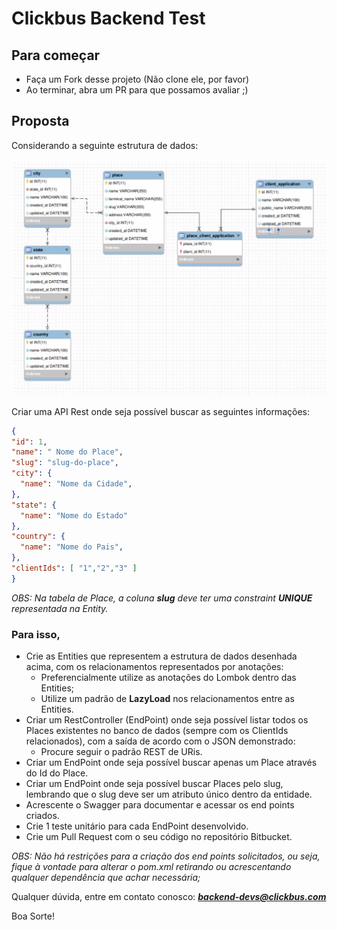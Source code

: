 # Clickbus Backend Test

## Para começar
* Faça um Fork desse projeto (Não clone ele, por favor)
* Ao terminar, abra um PR para que possamos avaliar ;)

## Proposta
Considerando a seguinte estrutura de dados:

![](tables.png)

Criar uma API Rest onde seja possível buscar as seguintes informações:
```json
{
"id": 1,
"name": " Nome do Place",
"slug": "slug-do-place",
"city": {
  "name": "Nome da Cidade",
},
"state": {
  "name": "Nome do Estado"
},
"country": {
  "name": "Nome do Pais",
},
"clientIds": [ "1","2","3" ]
}
```

*OBS: Na tabela de Place, a coluna **slug** deve ter uma constraint **UNIQUE** representada na Entity.*

### Para isso, 
* Crie as Entities que representem a estrutura de dados desenhada acima, com os relacionamentos representados por anotações:
    * Preferencialmente utilize as anotações do ​Lombok​​ dentro das Entities;
    * Utilize um padrão de **LazyLoad** nos relacionamentos entre as Entities.
* Criar um RestController (EndPoint) onde seja possível listar todos os Places existentes
no banco de dados (sempre com os ClientIds relacionados), com a saída de acordo com o JSON demonstrado:
    * Procure seguir o padrão REST de URis.
* Criar um EndPoint onde seja possível buscar apenas um Place através do Id do Place.
* Criar um EndPoint onde seja possível buscar Places pelo slug, lembrando que o slug
deve ser um atributo único dentro da entidade.
* Acrescente o Swagger para documentar e acessar os end points criados.
* Crie 1 teste unitário para cada EndPoint desenvolvido.
* Crie um Pull Request com o seu código no repositório Bitbucket.

*OBS:
Não há restrições para a criação dos end points solicitados, ou seja, fique à vontade
para alterar o pom.xml retirando ou acrescentando qualquer dependência que achar necessária;*

Qualquer dúvida, entre em contato conosco: ***backend-devs@clickbus.com***

Boa Sorte!

